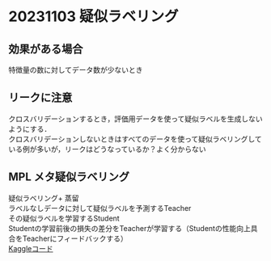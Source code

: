# 20231103 疑似ラベリング
## 効果がある場合
特徴量の数に対してデータ数が少ないとき
## リークに注意
クロスバリデーションするとき，評価用データを使って疑似ラベルを生成しないようにする．  
クロスバリデーションしないときはすべてのデータを使って疑似ラベリングしている例が多いが，リークはどうなっているか？よく分からない

## MPL メタ疑似ラベリング
疑似ラベリング+ 蒸留  
ラベルなしデータに対して疑似ラベルを予測するTeacher  
その疑似ラベルを学習するStudent  
Studentの学習前後の損失の差分をTeacherが学習する（Studentの性能向上具合をTeacherにフィードバックする）  
[Kaggleコード](https://www.kaggle.com/code/hengck23/playground-for-meta-pseudo-label)